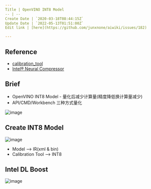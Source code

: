 ```yaml
---
Title | OpenVINO INT8 Model
-- | --
Create Date | `2020-03-18T08:44:15Z`
Update Date | `2022-05-13T01:51:00Z`
Edit link | [here](https://github.com/junxnone/aiwiki/issues/182)

---
```

## Reference

- [calibration_tool](https://docs.openvinotoolkit.org/2019_R3.1/_inference_engine_tools_calibration_tool_README.html)
- [Intel® Neural Compressor](https://github.com/intel/neural-compressor)

## Brief
- OpenVINO INT8 Model - 量化后减少计算量(精度降低换计算量减少)
- API/CMD/Workbench 三种方式量化


![image](https://user-images.githubusercontent.com/2216970/168195305-aaebb76e-d783-462b-b178-b4fbfe3fee8a.png)

## Create INT8 Model
![image](https://user-images.githubusercontent.com/2216970/76941945-dcfe6a00-6937-11ea-91db-553b2b6396cc.png)

- Model --> IR(xml & bin)
-  Calibration Tool --> INT8

## Intel DL Boost

![image](https://user-images.githubusercontent.com/2216970/77025303-af630080-69cb-11ea-9d62-6a53dff1a859.png)

